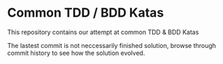 # Common TDD / BDD Katas

This repository contains our attempt at common TDD & BDD Katas

The lastest commit is not neccessarily finished solution, browse through commit history to see how the solution evolved. 